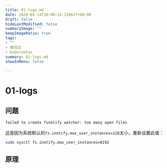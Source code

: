 ```yaml
---
title: 01-logs.md
date: 2020-04-14T10:09:14.238627+08:00
draft: false
hideLastModified: false
summaryImage: ""
keepImageRatio: true
tags:
- ""
- 填坑记
- Kubernetes
summary: 01-logs.md
showInMenu: false

---
```


# 01-logs

## 问题

```bash
failed to create fsnotify watcher: too many open files
```

这是因为系统默认的`fs.inotify.max_user_instances=128`太小，重新设置此值：

```bash
sudo sysctl fs.inotify.max_user_instances=8192
```

## 原理
